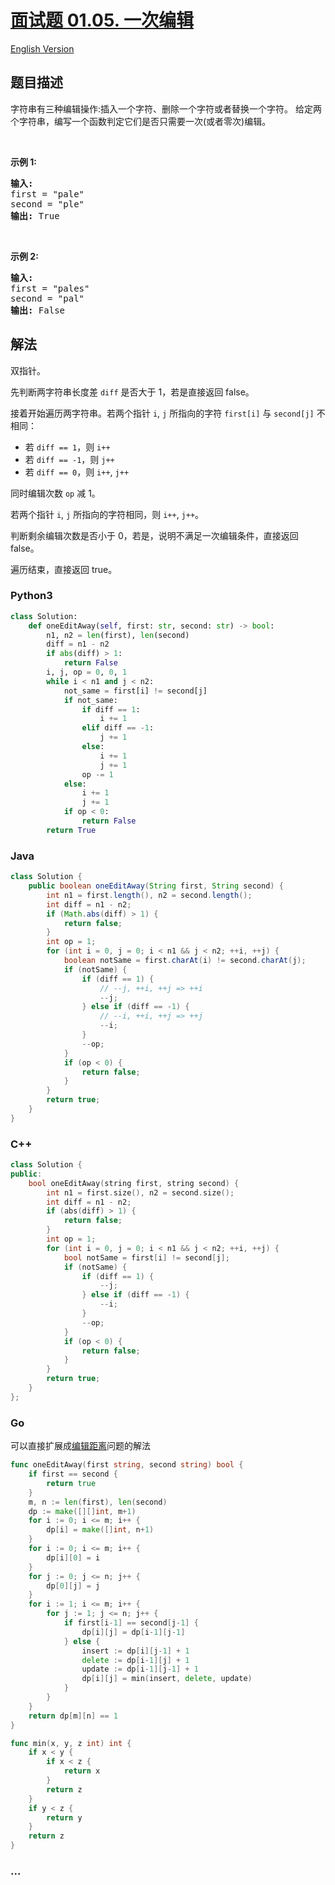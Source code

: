 # [面试题 01.05. 一次编辑](https://leetcode-cn.com/problems/one-away-lcci)

[English Version](/lcci/01.05.One%20Away/README_EN.md)

## 题目描述

<!-- 这里写题目描述 -->
<p>字符串有三种编辑操作:插入一个字符、删除一个字符或者替换一个字符。 给定两个字符串，编写一个函数判定它们是否只需要一次(或者零次)编辑。</p>

<p>&nbsp;</p>

<p><strong>示例&nbsp;1:</strong></p>

<pre><strong>输入:</strong>
first = &quot;pale&quot;
second = &quot;ple&quot;
<strong>输出:</strong> True</pre>

<p>&nbsp;</p>

<p><strong>示例&nbsp;2:</strong></p>

<pre><strong>输入:</strong>
first = &quot;pales&quot;
second = &quot;pal&quot;
<strong>输出:</strong> False
</pre>

## 解法

<!-- 这里可写通用的实现逻辑 -->

双指针。

先判断两字符串长度差 `diff` 是否大于 1，若是直接返回 false。

接着开始遍历两字符串。若两个指针 `i`, `j` 所指向的字符 `first[i]` 与 `second[j]` 不相同：

-   若 `diff == 1`，则 `i++`
-   若 `diff == -1`，则 `j++`
-   若 `diff == 0`，则 `i++`, `j++`

同时编辑次数 `op` 减 1。

若两个指针 `i`, `j` 所指向的字符相同，则 `i++`, `j++`。

判断剩余编辑次数是否小于 0，若是，说明不满足一次编辑条件，直接返回 false。

遍历结束，直接返回 true。

<!-- tabs:start -->

### **Python3**

<!-- 这里可写当前语言的特殊实现逻辑 -->

```python
class Solution:
    def oneEditAway(self, first: str, second: str) -> bool:
        n1, n2 = len(first), len(second)
        diff = n1 - n2
        if abs(diff) > 1:
            return False
        i, j, op = 0, 0, 1
        while i < n1 and j < n2:
            not_same = first[i] != second[j]
            if not_same:
                if diff == 1:
                    i += 1
                elif diff == -1:
                    j += 1
                else:
                    i += 1
                    j += 1
                op -= 1
            else:
                i += 1
                j += 1
            if op < 0:
                return False
        return True
```

### **Java**

<!-- 这里可写当前语言的特殊实现逻辑 -->

```java
class Solution {
    public boolean oneEditAway(String first, String second) {
        int n1 = first.length(), n2 = second.length();
        int diff = n1 - n2;
        if (Math.abs(diff) > 1) {
            return false;
        }
        int op = 1;
        for (int i = 0, j = 0; i < n1 && j < n2; ++i, ++j) {
            boolean notSame = first.charAt(i) != second.charAt(j);
            if (notSame) {
                if (diff == 1) {
                    // --j, ++i, ++j => ++i
                    --j;
                } else if (diff == -1) {
                    // --i, ++i, ++j => ++j
                    --i;
                }
                --op;
            }
            if (op < 0) {
                return false;
            }
        }
        return true;
    }
}
```

### **C++**

```cpp
class Solution {
public:
    bool oneEditAway(string first, string second) {
        int n1 = first.size(), n2 = second.size();
        int diff = n1 - n2;
        if (abs(diff) > 1) {
            return false;
        }
        int op = 1;
        for (int i = 0, j = 0; i < n1 && j < n2; ++i, ++j) {
            bool notSame = first[i] != second[j];
            if (notSame) {
                if (diff == 1) {
                    --j;
                } else if (diff == -1) {
                    --i;
                }
                --op;
            }
            if (op < 0) {
                return false;
            }
        }
        return true;
    }
};
```

### **Go**

可以直接扩展成[编辑距离](https://leetcode-cn.com/problems/edit-distance/)问题的解法

```go
func oneEditAway(first string, second string) bool {
	if first == second {
		return true
	}
	m, n := len(first), len(second)
	dp := make([][]int, m+1)
	for i := 0; i <= m; i++ {
		dp[i] = make([]int, n+1)
	}
	for i := 0; i <= m; i++ {
		dp[i][0] = i
	}
	for j := 0; j <= n; j++ {
		dp[0][j] = j
	}
	for i := 1; i <= m; i++ {
		for j := 1; j <= n; j++ {
			if first[i-1] == second[j-1] {
				dp[i][j] = dp[i-1][j-1]
			} else {
				insert := dp[i][j-1] + 1
				delete := dp[i-1][j] + 1
				update := dp[i-1][j-1] + 1
				dp[i][j] = min(insert, delete, update)
			}
		}
	}
	return dp[m][n] == 1
}

func min(x, y, z int) int {
	if x < y {
		if x < z {
			return x
		}
		return z
	}
	if y < z {
		return y
	}
	return z
}
```

### **...**

```

```

<!-- tabs:end -->
